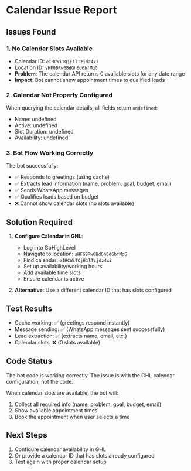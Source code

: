# Calendar Issue Report

## Issues Found

### 1. No Calendar Slots Available
- Calendar ID: `eIHCWiTQjE1lTzjdz4xi`
- Location ID: `sHFG9Rw6BdGh6d6bfMqG`
- **Problem**: The calendar API returns 0 available slots for any date range
- **Impact**: Bot cannot show appointment times to qualified leads

### 2. Calendar Not Properly Configured
When querying the calendar details, all fields return `undefined`:
- Name: undefined
- Active: undefined  
- Slot Duration: undefined
- Availability: undefined

### 3. Bot Flow Working Correctly
The bot successfully:
- ✅ Responds to greetings (using cache)
- ✅ Extracts lead information (name, problem, goal, budget, email)
- ✅ Sends WhatsApp messages
- ✅ Qualifies leads based on budget
- ❌ Cannot show calendar slots (no slots available)

## Solution Required

1. **Configure Calendar in GHL**:
   - Log into GoHighLevel
   - Navigate to location: `sHFG9Rw6BdGh6d6bfMqG`
   - Find calendar: `eIHCWiTQjE1lTzjdz4xi`
   - Set up availability/working hours
   - Add available time slots
   - Ensure calendar is active

2. **Alternative**: Use a different calendar ID that has slots configured

## Test Results

- Cache working: ✅ (greetings respond instantly)
- Message sending: ✅ (WhatsApp messages sent successfully)
- Lead extraction: ✅ (extracts name, email, etc.)
- Calendar slots: ❌ (0 slots available)

## Code Status

The bot code is working correctly. The issue is with the GHL calendar configuration, not the code.

When calendar slots are available, the bot will:
1. Collect all required info (name, problem, goal, budget, email)
2. Show available appointment times
3. Book the appointment when user selects a time

## Next Steps

1. Configure calendar availability in GHL
2. Or provide a calendar ID that has slots already configured
3. Test again with proper calendar setup